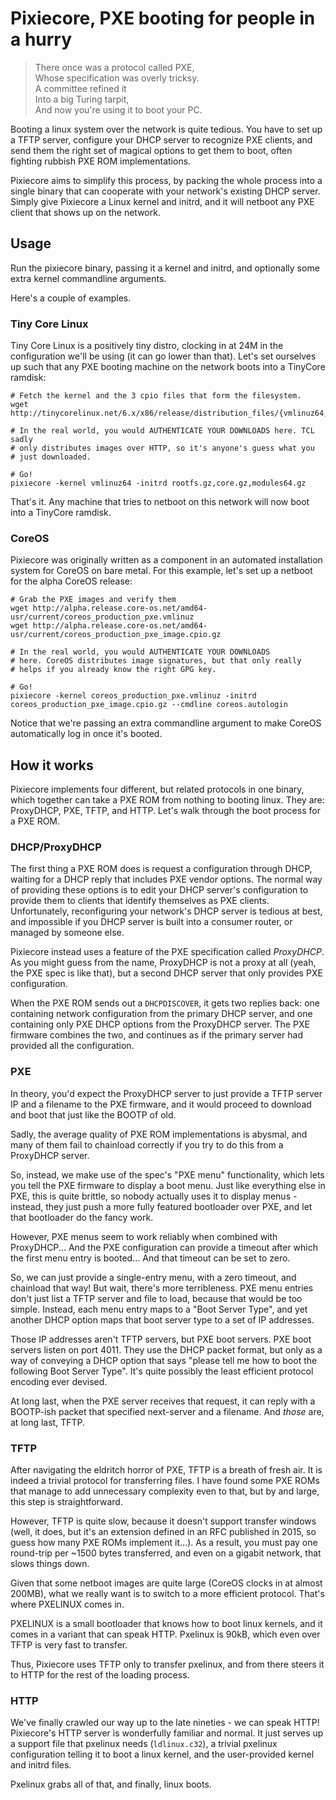 # Pixiecore, PXE booting for people in a hurry

> There once was a protocol called PXE,<br/>
> Whose specification was overly tricksy.<br/>
> A committee refined it<br/>
> Into a big Turing tarpit,<br/>
> And now you're using it to boot your PC.

Booting a linux system over the network is quite tedious. You have to
set up a TFTP server, configure your DHCP server to recognize PXE
clients, and send them the right set of magical options to get them to
boot, often fighting rubbish PXE ROM implementations.

Pixiecore aims to simplify this process, by packing the whole process
into a single binary that can cooperate with your network's existing
DHCP server. Simply give Pixiecore a Linux kernel and initrd, and it
will netboot any PXE client that shows up on the network.

## Usage

Run the pixiecore binary, passing it a kernel and initrd, and
optionally some extra kernel commandline arguments.

Here's a couple of examples.

### Tiny Core Linux

Tiny Core Linux is a positively tiny distro, clocking in at 24M in the
configuration we'll be using (it can go lower than that). Let's set
ourselves up such that any PXE booting machine on the network boots
into a TinyCore ramdisk:

```shell
# Fetch the kernel and the 3 cpio files that form the filesystem.
wget http://tinycorelinux.net/6.x/x86/release/distribution_files/{vmlinuz64,modules64.gz,core.gz,rootfs.gz}

# In the real world, you would AUTHENTICATE YOUR DOWNLOADS here. TCL sadly
# only distributes images over HTTP, so it's anyone's guess what you
# just downloaded.

# Go!
pixiecore -kernel vmlinuz64 -initrd rootfs.gz,core.gz,modules64.gz
```

That's it. Any machine that tries to netboot on this network will now
boot into a TinyCore ramdisk.

### CoreOS

Pixiecore was originally written as a component in an automated
installation system for CoreOS on bare metal. For this example, let's
set up a netboot for the alpha CoreOS release:

```shell
# Grab the PXE images and verify them
wget http://alpha.release.core-os.net/amd64-usr/current/coreos_production_pxe.vmlinuz
wget http://alpha.release.core-os.net/amd64-usr/current/coreos_production_pxe_image.cpio.gz

# In the real world, you would AUTHENTICATE YOUR DOWNLOADS
# here. CoreOS distributes image signatures, but that only really
# helps if you already know the right GPG key.

# Go!
pixiecore -kernel coreos_production_pxe.vmlinuz -initrd coreos_production_pxe_image.cpio.gz --cmdline coreos.autologin
```

Notice that we're passing an extra commandline argument to make CoreOS
automatically log in once it's booted.

## How it works

Pixiecore implements four different, but related protocols in one
binary, which together can take a PXE ROM from nothing to booting
linux. They are: ProxyDHCP, PXE, TFTP, and HTTP. Let's walk through
the boot process for a PXE ROM.

### DHCP/ProxyDHCP

The first thing a PXE ROM does is request a configuration through
DHCP, waiting for a DHCP reply that includes PXE vendor options. The
normal way of providing these options is to edit your DHCP server's
configuration to provide them to clients that identify themselves as
PXE clients. Unfortunately, reconfiguring your network's DHCP server
is tedious at best, and impossible if you DHCP server is built into a
consumer router, or managed by someone else.

Pixiecore instead uses a feature of the PXE specification called
_ProxyDHCP_. As you might guess from the name, ProxyDHCP is not a
proxy at all (yeah, the PXE spec is like that), but a second DHCP
server that only provides PXE configuration.

When the PXE ROM sends out a `DHCPDISCOVER`, it gets two replies back:
one containing network configuration from the primary DHCP server, and
one containing only PXE DHCP options from the ProxyDHCP server. The
PXE firmware combines the two, and continues as if the primary server
had provided all the configuration.

### PXE

In theory, you'd expect the ProxyDHCP server to just provide a TFTP
server IP and a filename to the PXE firmware, and it would proceed to
download and boot that just like the BOOTP of old.

Sadly, the average quality of PXE ROM implementations is abysmal, and
many of them fail to chainload correctly if you try to do this from a
ProxyDHCP server.

So, instead, we make use of the spec's "PXE menu" functionality, which
lets you tell the PXE firmware to display a boot menu. Just like
everything else in PXE, this is quite brittle, so nobody actually uses
it to display menus - instead, they just push a more fully featured
bootloader over PXE, and let that bootloader do the fancy work.

However, PXE menus seem to work reliably when combined with
ProxyDHCP... And the PXE configuration can provide a timeout after
which the first menu entry is booted... And that timeout can be set to
zero.

So, we can just provide a single-entry menu, with a zero timeout, and
chainload that way! But wait, there's more terribleness. PXE menu
entries don't just list a TFTP server and file to load, because that
would be too simple. Instead, each menu entry maps to a "Boot Server
Type", and yet another DHCP option maps that boot server type to a set
of IP addresses.

Those IP addresses aren't TFTP servers, but PXE boot servers. PXE boot
servers listen on port 4011. They use the DHCP packet format, but only
as a way of conveying a DHCP option that says "please tell me how to
boot the following Boot Server Type". It's quite possibly the least
efficient protocol encoding ever devised.

At long last, when the PXE server receives that request, it can reply
with a BOOTP-ish packet that specified next-server and a filename. And
_those_ are, at long last, TFTP.

### TFTP

After navigating the eldritch horror of PXE, TFTP is a breath of fresh
air. It is indeed a trivial protocol for transferring files. I have
found some PXE ROMs that manage to add unnecessary complexity even to
that, but by and large, this step is straightforward.

However, TFTP is quite slow, because it doesn't support transfer
windows (well, it does, but it's an extension defined in an RFC
published in 2015, so guess how many PXE ROMs implement it...). As a
result, you must pay one round-trip per ~1500 bytes transferred, and
even on a gigabit network, that slows things down.

Given that some netboot images are quite large (CoreOS clocks in at
almost 200MB), what we really want is to switch to a more efficient
protocol. That's where PXELINUX comes in.

PXELINUX is a small bootloader that knows how to boot linux kernels,
and it comes in a variant that can speak HTTP. Pxelinux is 90kB, which
even over TFTP is very fast to transfer.

Thus, Pixiecore uses TFTP only to transfer pxelinux, and from there
steers it to HTTP for the rest of the loading process.

### HTTP

We've finally crawled our way up to the late nineties - we can speak
HTTP! Pixiecore's HTTP server is wonderfully familiar and normal. It
just serves up a support file that pxelinux needs (`ldlinux.c32`), a
trivial pxelinux configuration telling it to boot a linux kernel, and
the user-provided kernel and initrd files.

Pxelinux grabs all of that, and finally, linux boots.
